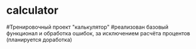 # calculator
#Тренировочный проект "калькулятор"
#реализован базовый функционал и обработка ошибок, за исключением расчёта процентов (планируется доработка)